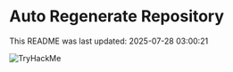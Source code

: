 # Auto Regenerate Repository

This README was last updated: 2025-07-28 03:00:21

 ![TryHackMe](https://tryhackme.com/badge/533634)
